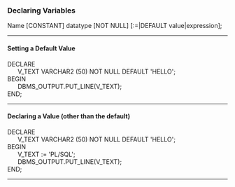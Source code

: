 <h3>Declaring Variables</h3>
Name [CONSTANT] datatype [NOT NULL] [:=|DEFAULT value|expression];<br>

***
<h4> Setting a Default Value </h4>
DECLARE <br>
&nbsp;&nbsp;&nbsp;&nbsp;&nbsp;&nbsp;V_TEXT VARCHAR2 (50) NOT NULL DEFAULT 'HELLO'; <br>
BEGIN <br>
&nbsp;&nbsp;&nbsp;&nbsp;&nbsp;&nbsp;DBMS_OUTPUT.PUT_LINE(V_TEXT); <br>
END;<br>

***
<h4> Declaring a Value (other than the default)</h4>
DECLARE <br>
&nbsp;&nbsp;&nbsp;&nbsp;&nbsp;&nbsp;V_TEXT VARCHAR2 (50) NOT NULL DEFAULT 'HELLO'; <br>
BEGIN <br>
&nbsp;&nbsp;&nbsp;&nbsp;&nbsp;&nbsp;V_TEXT := 'PL/SQL'; <br>
&nbsp;&nbsp;&nbsp;&nbsp;&nbsp;&nbsp;DBMS_OUTPUT.PUT_LINE(V_TEXT); <br>
END; <br>

***
